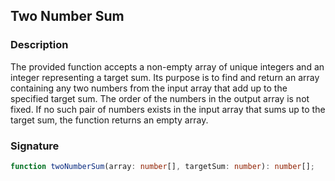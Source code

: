 ## Two Number Sum

### Description

The provided function accepts a non-empty array of unique integers and an integer representing a target sum. Its purpose is to find and return an array containing any two numbers from the input array that add up to the specified target sum. The order of the numbers in the output array is not fixed. If no such pair of numbers exists in the input array that sums up to the target sum, the function returns an empty array.

### Signature

```typescript
function twoNumberSum(array: number[], targetSum: number): number[];
```
